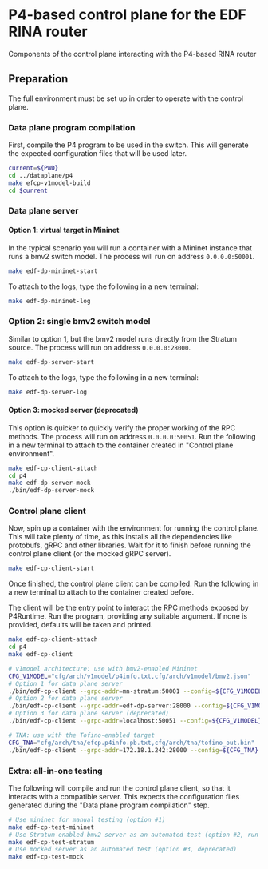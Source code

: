 # P4-based control plane for the EDF RINA router

Components of the control plane interacting with the P4-based RINA router

## Preparation

The full environment must be set up in order to operate with the control plane.

### Data plane program compilation

First, compile the P4 program to be used in the switch. This will generate the expected configuration files that will be used later.

```bash
current=${PWD}
cd ../dataplane/p4
make efcp-v1model-build
cd $current
```

### Data plane server

#### Option 1: virtual target in Mininet

In the typical scenario you will run a container with a Mininet instance that runs a bmv2 switch model. The process will run on address `0.0.0.0:50001`.

```bash
make edf-dp-mininet-start
```

To attach to the logs, type the following in a new terminal:
```bash
make edf-dp-mininet-log
```

### Option 2: single bmv2 switch model

Similar to option 1, but the bmv2 model runs directly from the Stratum source. The process will run on address `0.0.0.0:28000`.

```bash
make edf-dp-server-start
```

To attach to the logs, type the following in a new terminal:
```bash
make edf-dp-server-log
```

#### Option 3: mocked server (deprecated)

This option is quicker to quickly verify the proper working of the RPC methods. The process will run on address `0.0.0.0:50051`.
Run the following in a new terminal to attach to the container created in "Control plane environment".

```bash
make edf-cp-client-attach
cd p4
make edf-dp-server-mock
./bin/edf-dp-server-mock
```

### Control plane client

Now, spin up a container with the environment for running the control plane. This will take plenty of time, as this installs all the dependencies like protobufs, gRPC and other libraries. Wait for it to finish before running the control plane client (or the mocked gRPC server).

```bash
make edf-cp-client-start
```

Once finished, the control plane client can be compiled. Run the following in a new terminal to attach to the container created before.

The client will be the entry point to interact the RPC methods exposed by P4Runtime.
Run the program, providing any suitable argument. If none is provided, defaults will be taken and printed.

```bash
make edf-cp-client-attach
cd p4
make edf-cp-client

# v1model architecture: use with bmv2-enabled Mininet
CFG_V1MODEL="cfg/arch/v1model/p4info.txt,cfg/arch/v1model/bmv2.json"
# Option 1 for data plane server
./bin/edf-cp-client --grpc-addr=mn-stratum:50001 --config=${CFG_V1MODEL} --election-id=0,1
# Option 2 for data plane server
./bin/edf-cp-client --grpc-addr=edf-dp-server:28000 --config=${CFG_V1MODEL} --election-id=0,1
# Option 3 for data plane server (deprecated)
./bin/edf-cp-client --grpc-addr=localhost:50051 --config=${CFG_V1MODEL} --election-id=0,1

# TNA: use with the Tofino-enabled target
CFG_TNA="cfg/arch/tna/efcp.p4info.pb.txt,cfg/arch/tna/tofino_out.bin"
./bin/edf-cp-client --grpc-addr=172.18.1.242:28000 --config=${CFG_TNA} --election-id=0,1
```

### Extra: all-in-one testing

The following will compile and run the control plane client, so that it interacts with a compatible server. This expects the configuration files generated during the "Data plane program compilation" step.

```bash
# Use mininet for manual testing (option #1)
make edf-cp-test-mininet
# Use Stratum-enabled bmv2 server as an automated test (option #2, run locally)
make edf-cp-test-stratum
# Use mocked server as an automated test (option #3, deprecated)
make edf-cp-test-mock
```
